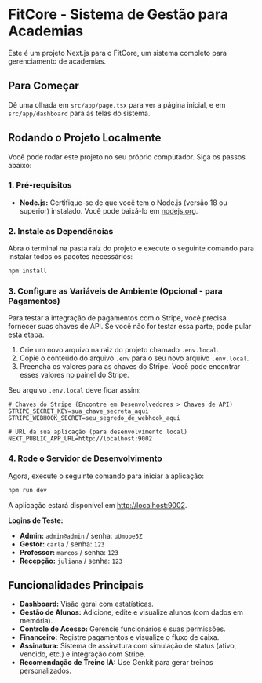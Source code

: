 # FitCore - Sistema de Gestão para Academias

Este é um projeto Next.js para o FitCore, um sistema completo para gerenciamento de academias.

## Para Começar

Dê uma olhada em `src/app/page.tsx` para ver a página inicial, e em `src/app/dashboard` para as telas do sistema.

## Rodando o Projeto Localmente

Você pode rodar este projeto no seu próprio computador. Siga os passos abaixo:

### 1. Pré-requisitos

- **Node.js:** Certifique-se de que você tem o Node.js (versão 18 ou superior) instalado. Você pode baixá-lo em [nodejs.org](https://nodejs.org/).

### 2. Instale as Dependências

Abra o terminal na pasta raiz do projeto e execute o seguinte comando para instalar todos os pacotes necessários:

```bash
npm install
```

### 3. Configure as Variáveis de Ambiente (Opcional - para Pagamentos)

Para testar a integração de pagamentos com o Stripe, você precisa fornecer suas chaves de API. Se você não for testar essa parte, pode pular esta etapa.

1.  Crie um novo arquivo na raiz do projeto chamado `.env.local`.
2.  Copie o conteúdo do arquivo `.env` para o seu novo arquivo `.env.local`.
3.  Preencha os valores para as chaves do Stripe. Você pode encontrar esses valores no painel do Stripe.

Seu arquivo `.env.local` deve ficar assim:

```
# Chaves do Stripe (Encontre em Desenvolvedores > Chaves de API)
STRIPE_SECRET_KEY=sua_chave_secreta_aqui
STRIPE_WEBHOOK_SECRET=seu_segredo_de_webhook_aqui

# URL da sua aplicação (para desenvolvimento local)
NEXT_PUBLIC_APP_URL=http://localhost:9002
```

### 4. Rode o Servidor de Desenvolvimento

Agora, execute o seguinte comando para iniciar a aplicação:

```bash
npm run dev
```

A aplicação estará disponível em [http://localhost:9002](http://localhost:9002).

**Logins de Teste:**
- **Admin:** `admin@admin` / senha: `uUmope5Z`
- **Gestor:** `carla` / senha: `123`
- **Professor:** `marcos` / senha: `123`
- **Recepção:** `juliana` / senha: `123`

## Funcionalidades Principais

- **Dashboard:** Visão geral com estatísticas.
- **Gestão de Alunos:** Adicione, edite e visualize alunos (com dados em memória).
- **Controle de Acesso:** Gerencie funcionários e suas permissões.
- **Financeiro:** Registre pagamentos e visualize o fluxo de caixa.
- **Assinatura:** Sistema de assinatura com simulação de status (ativo, vencido, etc.) e integração com Stripe.
- **Recomendação de Treino IA:** Use Genkit para gerar treinos personalizados.
